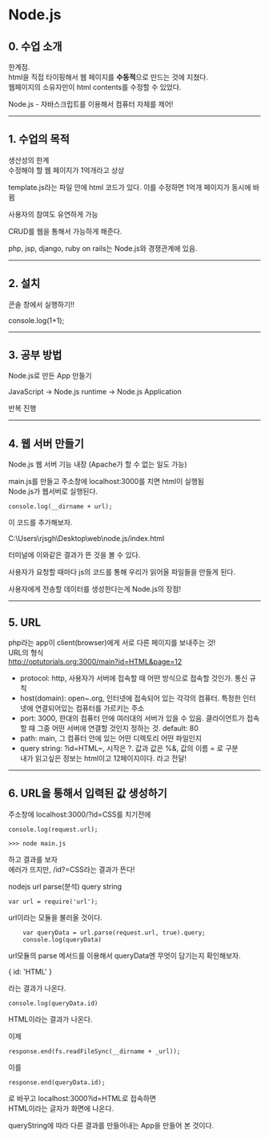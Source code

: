 # Node.js

## 0. 수업 소개

한계점.  
html을 직접 타이핑해서 웹 페이지를 **수동적**으로 만드는 것에 지쳤다.  
웹페이지의 소유자만이 html contents를 수정할 수 있었다.  

Node.js - 자바스크립트를 이용해서 컴퓨터 자체를 제어!  

---

## 1. 수업의 목적

생산성의 한계  
수정해야 할 웹 페이지가 1억개라고 상상  

template.js라는 파일 안에 html 코드가 있다. 이를 수정하면 1억개 페이지가 동시에 바뀜  

사용자의 참여도 유연하게 가능  

CRUD를 웹을 통해서 가능하게 해준다.  

php, jsp, django, ruby on rails는 Node.js와 경쟁관계에 있음.  

---

## 2. 설치

콘솔 창에서 실행하기!!

console.log(1+1);

---

## 3. 공부 방법

Node.js로 만든 App 만들기

JavaScript -> Node.js runtime -> Node.js Application

반복 진행

---

## 4. 웹 서버 만들기

Node.js 웹 서버 기능 내장 (Apache가 할 수 없는 일도 가능)  

main.js를 만들고 주소창에 localhost:3000를 치면 html이 실행됨  
Node.js가 웹서버로 실행된다.  

~~~
console.log(__dirname + url);
~~~
이 코드를 추가해보자.  

C:\Users\rjsgh\Desktop\web\node.js/index.html  

터미널에 이와같은 결과가 뜬 것을 볼 수 있다.  

사용자가 요청할 때마다 js의 코드를 통해 우리가 읽어올 파일들을 만들게 된다.  

사용자에게 전송할 데이터를 생성한다는게 Node.js의 장점!  

---

## 5. URL 
php라는 app이 client(browser)에게 서로 다른 페이지를 보내주는 것!  
URL의 형식  
http://optutorials.org:3000/main?id=HTML&page=12

- protocol: http, 사용자가 서버에 접속할 때 어떤 방식으로 접속할 것인가. 통신 규칙
- host(domain): open~.org, 인터넷에 접속되어 있는 각각의 컴퓨터.
 특정한 인터넷에 연결되어있는 컴퓨터를 가르키는 주소  
- port: 3000, 한대의 컴퓨터 안에 여러대의 서버가 있을 수 있음.  클라이언트가 접속할 때 그중 어떤 서버에 연결할 것인지 정하는 것.
default: 80
- path: main, 그 컴퓨터 안에 있는 어떤 디렉토리 어떤 파일인지  
- query string: ?id=HTML~, 시작은 ?. 값과 값은 %&, 값의 이름 = 로 구분  
내가 읽고싶은 정보는 html이고 12페이지이다. 라고 전달!

---

## 6. URL을 통해서 입력된 값 생성하기

주소창에 localhost:3000/?id=CSS를 치기전에 

~~~
console.log(request.url);

>>> node main.js
~~~

하고 결과를 보자  
에러가 뜨지만, /id?=CSS라는 결과가 뜬다!  


nodejs url parse(분석) query string  

~~~
var url = require('url');
~~~
url이라는 모듈을 불러올 것이다.  

~~~
    var queryData = url.parse(request.url, true).query;
    console.log(queryData)
~~~
url모듈의 parse 메서드를 이용해서 queryData엔 무엇이 담기는지 확인해보자.  

{ id: 'HTML' }

라는 결과가 나온다.

~~~
console.log(queryData.id)
~~~
HTML이라는 결과가 나온다.

이제
~~~
response.end(fs.readFileSync(__dirname + _url));
~~~
이를

~~~
response.end(queryData.id);
~~~
로 바꾸고 localhost:3000?id=HTML로 접속하면  
HTML이라는 글자가 화면에 나온다.

queryString에 따라 다른 결과를 만들어내는 App을 만들어 본 것이다.  
